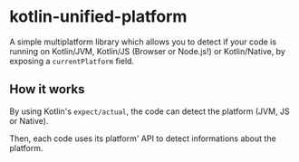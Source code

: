 # kotlin-unified-platform

A simple multiplatform library which allows you to detect if your code is running on 
Kotlin/JVM, Kotlin/JS (Browser or Node.js!) or Kotlin/Native, by exposing a `currentPlatform` field.

## How it works

By using Kotlin's `expect/actual`, the code can detect the platform (JVM, JS or Native).

Then, each code uses its platform' API to detect informations about the platform.

